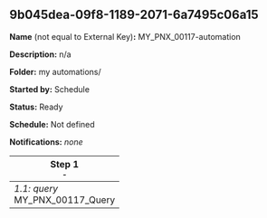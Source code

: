 ## 9b045dea-09f8-1189-2071-6a7495c06a15

**Name** (not equal to External Key)**:** MY_PNX_00117-automation

**Description:** n/a

**Folder:** my automations/

**Started by:** Schedule

**Status:** Ready

**Schedule:** Not defined

**Notifications:** _none_


| Step 1<br>_<small>-</small>_ |
| --- |
| _1.1: query_<br>MY_PNX_00117_Query |
